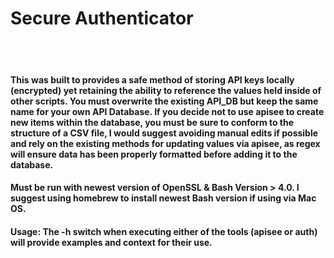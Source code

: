 # Secure Authenticator

<br>
<br>

#### This was built to provides a safe method of storing API keys locally (encrypted) yet retaining the ability to reference the values held inside of other scripts. You must overwrite the existing API_DB but keep the same name for your own API Database. If you decide not to use apisee to create new items within the database, you must be sure to conform to the structure of a CSV file, I would suggest avoiding manual edits if possible and rely on the existing methods for updating values via apisee, as regex will ensure data has been properly formatted before adding it to the database.

#### Must be run with newest version of OpenSSL & Bash Version > 4.0. I suggest using homebrew to install newest Bash version if using via Mac OS.

#### Usage: The -h switch when executing either of the tools (apisee or auth) will provide examples and context for their use.
